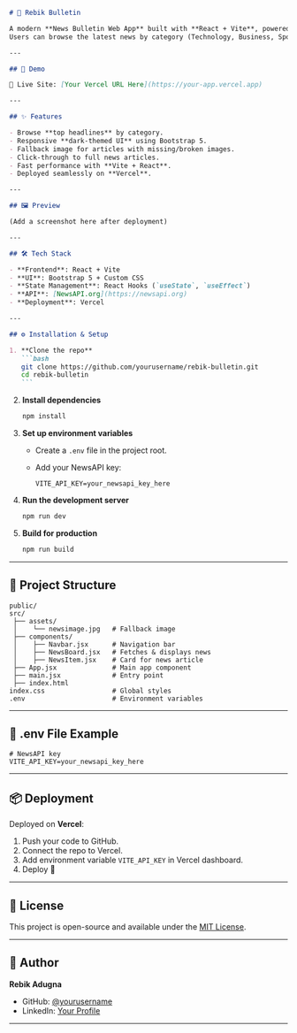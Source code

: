 ````markdown
# 📰 Rebik Bulletin

A modern **News Bulletin Web App** built with **React + Vite**, powered by the [NewsAPI](https://newsapi.org/).  
Users can browse the latest news by category (Technology, Business, Sports, Health, Entertainment, etc.) with a clean and responsive UI.

---

## 🚀 Demo

🔗 Live Site: [Your Vercel URL Here](https://your-app.vercel.app)

---

## ✨ Features

- Browse **top headlines** by category.
- Responsive **dark-themed UI** using Bootstrap 5.
- Fallback image for articles with missing/broken images.
- Click-through to full news articles.
- Fast performance with **Vite + React**.
- Deployed seamlessly on **Vercel**.

---

## 🖼️ Preview

(Add a screenshot here after deployment)

---

## 🛠️ Tech Stack

- **Frontend**: React + Vite
- **UI**: Bootstrap 5 + Custom CSS
- **State Management**: React Hooks (`useState`, `useEffect`)
- **API**: [NewsAPI.org](https://newsapi.org)
- **Deployment**: Vercel

---

## ⚙️ Installation & Setup

1. **Clone the repo**
   ```bash
   git clone https://github.com/yourusername/rebik-bulletin.git
   cd rebik-bulletin
   ```
````

2. **Install dependencies**

   ```bash
   npm install
   ```

3. **Set up environment variables**

   - Create a `.env` file in the project root.
   - Add your NewsAPI key:

     ```env
     VITE_API_KEY=your_newsapi_key_here
     ```

4. **Run the development server**

   ```bash
   npm run dev
   ```

5. **Build for production**

   ```bash
   npm run build
   ```

---

## 📂 Project Structure

```
public/
src/
 ├── assets/
 │    └── newsimage.jpg   # Fallback image
 ├── components/
 │    ├── Navbar.jsx      # Navigation bar
 │    ├── NewsBoard.jsx   # Fetches & displays news
 │    ├── NewsItem.jsx    # Card for news article
 ├── App.jsx              # Main app component
 ├── main.jsx             # Entry point
 ├── index.html
index.css                 # Global styles
.env                      # Environment variables
```

---

## 🔑 .env File Example

```env
# NewsAPI key
VITE_API_KEY=your_newsapi_key_here
```

---

## 📦 Deployment

Deployed on **Vercel**:

1. Push your code to GitHub.
2. Connect the repo to Vercel.
3. Add environment variable `VITE_API_KEY` in Vercel dashboard.
4. Deploy 🚀

---

## 📜 License

This project is open-source and available under the [MIT License](LICENSE).

---

## 👤 Author

**Rebik Adugna**

- GitHub: [@yourusername](https://github.com/yourusername)
- LinkedIn: [Your Profile](https://linkedin.com/in/yourusername)

---
